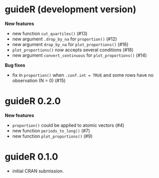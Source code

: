 # guideR (development version)

**New features**

* new function `cut_quartiles()` (#13)
* new argument `.drop_by_na` for `proportion()` (#12)
* new argument `drop_by_na` for `plot_proportions()` (#16)
* `plot_proportions()` now accepts several conditions (#18)
* new argument `convert_continuous` for `plot_proportions()` (#14)

**Bug fixes**

* fix in `proportion()` when `.conf.int = TRUE` and some rows have no
  observation (N = 0) (#15)

# guideR 0.2.0

**New features**

* `proportion()` could be applied to atomic vectors (#4)
* new function `periods_to_long()` (#7)
* new function `plot_proportions()` (#9)

# guideR 0.1.0

* initial CRAN submission.
